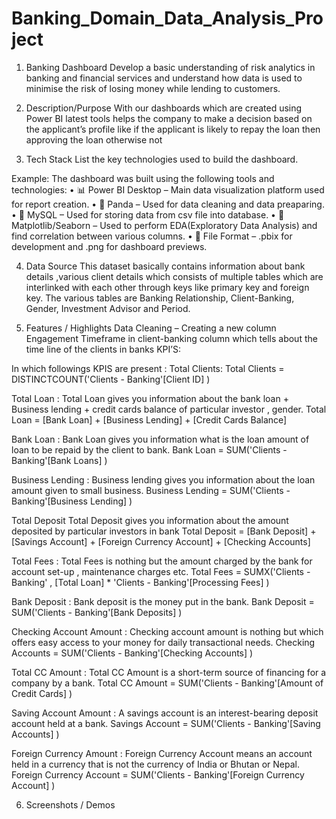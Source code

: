 # Banking_Domain_Data_Analysis_Project
1. Banking Dashboard
Develop a basic understanding of risk analytics in banking and financial services and understand how data is used to minimise the risk of losing money while lending    to customers.

2. Description/Purpose
With our dashboards which are created using Power BI latest tools helps the company to make a decision based on the applicant’s profile like if the applicant is likely to repay the loan then approving the loan otherwise not

3. Tech Stack
List the key technologies used to build the dashboard.

Example: The dashboard was built using the following tools and technologies:
• 📊 Power BI Desktop – Main data visualization platform used for report creation.
• 📂 Panda – Used for data cleaning and data preaparing.
• 🧠 MySQL – Used for storing data from csv file into database.
• 📝 Matplotlib/Seaborn – Used to perform EDA(Exploratory Data Analysis) and find correlation between various columns.
• 📁 File Format – .pbix for development and .png for dashboard previews.

4. Data Source
This dataset basically contains information about bank details ,various client details which consists of multiple tables which are interlinked with each other through keys like primary key and foreign key.
The various tables are Banking Relationship, Client-Banking, Gender, Investment Advisor and Period.

5. Features / Highlights
Data Cleaning –
Creating a new column Engagement Timeframe in client-banking column which tells about the time line of the clients in banks
KPI’S: 

In which followings KPIS are present :
Total Clients:
Total Clients = DISTINCTCOUNT('Clients - Banking'[Client ID] )

Total Loan :
Total Loan gives you information about the bank loan + Business lending + credit cards balance of particular  investor , gender.
Total Loan = [Bank Loan] + [Business Lending] + [Credit Cards Balance]

Bank Loan :
Bank Loan gives you information what is the loan amount of loan to be repaid by the client to bank.
Bank Loan = SUM('Clients - Banking'[Bank Loans] )

Business Lending :
Business lending gives you information about the loan amount given to small business.
Business Lending = SUM('Clients - Banking'[Business Lending] )

Total Deposit 
Total Deposit gives you information about the amount deposited by particular investors in bank
Total Deposit = [Bank Deposit] + [Savings Account] + [Foreign Currency Account] + [Checking Accounts]

Total Fees :
Total Fees is nothing but the amount charged by the bank for account set-up , maintenance charges etc.
Total Fees = SUMX('Clients - Banking' , [Total Loan] * 'Clients - Banking'[Processing Fees] )

Bank Deposit :
Bank deposit is the money put in the bank.
Bank Deposit = SUM('Clients - Banking'[Bank Deposits] )

Checking Account Amount :
Checking account amount  is nothing but which offers easy access to your money for daily transactional needs.
Checking Accounts = SUM('Clients - Banking'[Checking Accounts] )

Total CC Amount :
Total CC Amount is a short-term source of financing for a company by a bank.
Total CC Amount = SUM('Clients - Banking'[Amount of Credit Cards] )

Saving Account Amount :
A savings account is an interest-bearing deposit account held at a bank.
Savings Account = SUM('Clients - Banking'[Saving Accounts] ) 

Foreign Currency Amount :
Foreign Currency Account means an account held in a currency that is not the currency of India or Bhutan or Nepal.
Foreign Currency Account = SUM('Clients - Banking'[Foreign Currency Account] ) 

6. Screenshots / Demos


